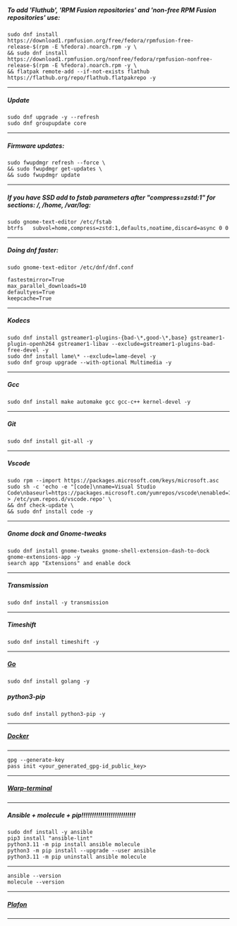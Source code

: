 ##### To add 'Fluthub', 'RPM Fusion repositories' and 'non-free RPM Fusion repositories' use:
```
sudo dnf install https://download1.rpmfusion.org/free/fedora/rpmfusion-free-release-$(rpm -E %fedora).noarch.rpm -y \
&& sudo dnf install https://download1.rpmfusion.org/nonfree/fedora/rpmfusion-nonfree-release-$(rpm -E %fedora).noarch.rpm -y \
&& flatpak remote-add --if-not-exists flathub https://flathub.org/repo/flathub.flatpakrepo -y
```
--------------------------------------------------------------------
##### Update
```
sudo dnf upgrade -y --refresh
sudo dnf groupupdate core
```
--------------------------------------------------------------------
##### Firmware updates:
```
sudo fwupdmgr refresh --force \
&& sudo fwupdmgr get-updates \
&& sudo fwupdmgr update
```
--------------------------------------------------------------------
##### If you have SSD add to fstab parameters after "compress=zstd:1" for sections: /, /home, /var/log:
```
sudo gnome-text-editor /etc/fstab
btrfs   subvol=home,compress=zstd:1,defaults,noatime,discard=async 0 0
```
--------------------------------------------------------------------
##### Doing dnf faster:
```
sudo gnome-text-editor /etc/dnf/dnf.conf

fastestmirror=True
max_parallel_downloads=10
defaultyes=True
keepcache=True
```
--------------------------------------------------------------------
##### Kodecs
```
sudo dnf install gstreamer1-plugins-{bad-\*,good-\*,base} gstreamer1-plugin-openh264 gstreamer1-libav --exclude=gstreamer1-plugins-bad-free-devel -y
sudo dnf install lame\* --exclude=lame-devel -y
sudo dnf group upgrade --with-optional Multimedia -y
```
--------------------------------------------------------------------
##### Gcc
```
sudo dnf install make automake gcc gcc-c++ kernel-devel -y
```
--------------------------------------------------------------------
##### Git
```
sudo dnf install git-all -y
```
--------------------------------------------------------------------
##### Vscode
```
sudo rpm --import https://packages.microsoft.com/keys/microsoft.asc
sudo sh -c 'echo -e "[code]\nname=Visual Studio Code\nbaseurl=https://packages.microsoft.com/yumrepos/vscode\nenabled=1\ngpgcheck=1\ngpgkey=https://packages.microsoft.com/keys/microsoft.asc" > /etc/yum.repos.d/vscode.repo' \
&& dnf check-update \
&& sudo dnf install code -y
```
--------------------------------------------------------------------
##### Gnome dock and Gnome-tweaks
```
sudo dnf install gnome-tweaks gnome-shell-extension-dash-to-dock gnome-extensions-app -y
search app "Extensions" and enable dock
```
--------------------------------------------------------------------
##### Transmission
```
sudo dnf install -y transmission
```
--------------------------------------------------------------------
##### Timeshift
```
sudo dnf install timeshift -y
```
--------------------------------------------------------------------
##### [Go](https://go.dev/doc/install)
```
sudo dnf install golang -y
```
##### python3-pip
```
sudo dnf install python3-pip -y
```
--------------------------------------------------------------------
##### [Docker](https://docs.docker.com/desktop/install/fedora)
--------------------------------------------------------------------
```
gpg --generate-key
pass init <your_generated_gpg-id_public_key>
```
--------------------------------------------------------------------
##### [Warp-terminal](https://www.warp.dev)
--------------------------------------------------------------------






##### Ansible + molecule + pip!!!!!!!!!!!!!!!!!!!!!!!!!!
```
sudo dnf install -y ansible
pip3 install "ansible-lint"
python3.11 -m pip install ansible molecule
python3 -m pip install --upgrade --user ansible
python3.11 -m pip uninstall ansible molecule
```
--------------------------------------------------------------------
```
ansible --version
molecule --version
```
--------------------------------------------------------------------
##### [Plafon](https://plafon.gitbook.io/fedora-zero)
--------------------------------------------------------------------
